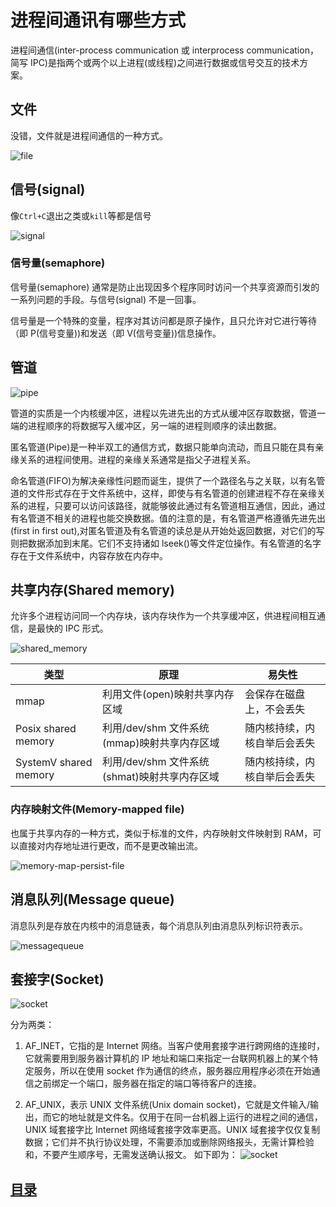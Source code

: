 # 进程间通讯有哪些方式

进程间通信(inter-process communication 或 interprocess communication，简写 IPC)是指两个或两个以上进程(或线程)之间进行数据或信号交互的技术方案。

## 文件

没错，文件就是进程间通信的一种方式。

![file](../img/extend/file.webp)

## 信号(signal)

像`Ctrl+C`退出之类或`kill`等都是信号

![signal](../img/extend/signal.webp)

### 信号量(semaphore)

信号量(semaphore) 通常是防止出现因多个程序同时访问一个共享资源而引发的一系列问题的手段。与信号(signal) 不是一回事。

信号量是一个特殊的变量，程序对其访问都是原子操作，且只允许对它进行等待（即 P(信号变量))和发送（即 V(信号变量))信息操作。

## 管道

![pipe](../img/extend/pipe.webp)

管道的实质是一个内核缓冲区，进程以先进先出的方式从缓冲区存取数据，管道一端的进程顺序的将数据写入缓冲区，另一端的进程则顺序的读出数据。

匿名管道(Pipe)是一种半双工的通信方式，数据只能单向流动，而且只能在具有亲缘关系的进程间使用。进程的亲缘关系通常是指父子进程关系。

命名管道(FIFO)为解决亲缘性问题而诞生，提供了一个路径名与之关联，以有名管道的文件形式存在于文件系统中，这样，即使与有名管道的创建进程不存在亲缘关系的进程，只要可以访问该路径，就能够彼此通过有名管道相互通信，因此，通过有名管道不相关的进程也能交换数据。值的注意的是，有名管道严格遵循先进先出(first in first out),对匿名管道及有名管道的读总是从开始处返回数据，对它们的写则把数据添加到末尾。它们不支持诸如 lseek()等文件定位操作。有名管道的名字存在于文件系统中，内容存放在内存中。

## 共享内存(Shared memory)

允许多个进程访问同一个内存块，该内存块作为一个共享缓冲区，供进程间相互通信，是最快的 IPC 形式。

![shared_memory](../img/extend/shared_memory.webp)

| 类型                  | 原理                                         | 易失性                       |
| --------------------- | -------------------------------------------- | ---------------------------- |
| mmap                  | 利用文件(open)映射共享内存区域               | 会保存在磁盘上，不会丢失     |
| Posix shared memory   | 利用/dev/shm 文件系统(mmap)映射共享内存区域  | 随内核持续，内核自举后会丢失 |
| SystemV shared memory | 利用/dev/shm 文件系统(shmat)映射共享内存区域 | 随内核持续，内核自举后会丢失 |

### 内存映射文件(Memory-mapped file)

也属于共享内存的一种方式，类似于标准的文件，内存映射文件映射到 RAM，可以直接对内存地址进行更改，而不是更改输出流。

![memory-map-persist-file](../img/extend/memory-map-persist-file.png)

## 消息队列(Message queue)

消息队列是存放在内核中的消息链表，每个消息队列由消息队列标识符表示。

![messagequeue](../img/extend/messagequeue.webp)

## 套接字(Socket)

![socket](../img/extend/socket.webp)

分为两类：

1. AF_INET，它指的是 Internet 网络。当客户使用套接字进行跨网络的连接时，它就需要用到服务器计算机的 IP 地址和端口来指定一台联网机器上的某个特定服务，所以在使用 socket 作为通信的终点，服务器应用程序必须在开始通信之前绑定一个端口，服务器在指定的端口等待客户的连接。

2. AF_UNIX，表示 UNIX 文件系统(Unix domain socket)，它就是文件输入/输出，而它的地址就是文件名。仅用于在同一台机器上运行的进程之间的通信，UNIX 域套接字比 Internet 网络域套接字效率更高。UNIX 域套接字仅仅复制数据；它们并不执行协议处理，不需要添加或删除网络报头，无需计算检验和，不要产生顺序号，无需发送确认报文。
   如下即为：
   ![socket](../img/extend/Unixdomainsocket.webp)


## [目录](https://fs7744.github.io/nature/)